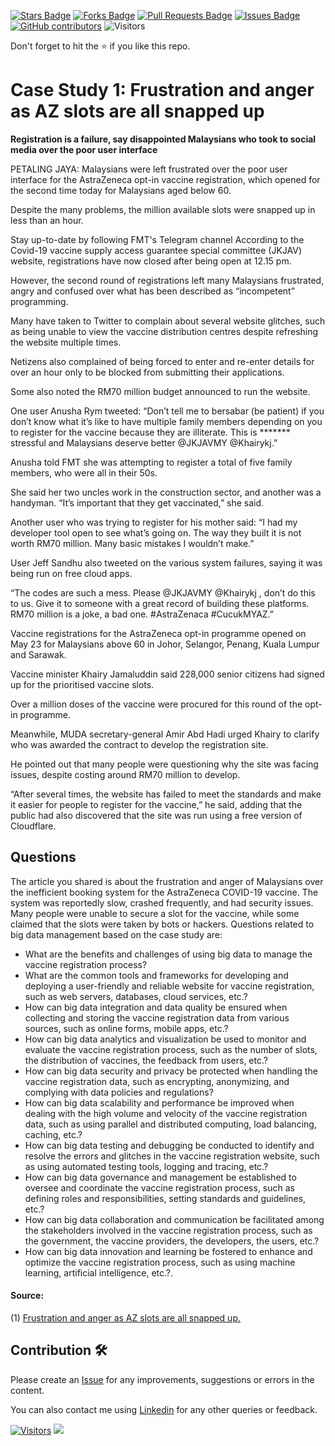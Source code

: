 <a href="https://github.com/drshahizan/HPDP/stargazers"><img src="https://img.shields.io/github/stars/drshahizan/HPDP" alt="Stars Badge"/></a>
<a href="https://github.com/drshahizan/HPDP/network/members"><img src="https://img.shields.io/github/forks/drshahizan/HPDP" alt="Forks Badge"/></a>
<a href="https://github.com/drshahizan/HPDP/pulls"><img src="https://img.shields.io/github/issues-pr/drshahizan/HPDP" alt="Pull Requests Badge"/></a>
<a href="https://github.com/drshahizan/HPDP/issues"><img src="https://img.shields.io/github/issues/drshahizan/HPDP" alt="Issues Badge"/></a>
<a href="https://github.com/drshahizan/HPDP/graphs/contributors"><img alt="GitHub contributors" src="https://img.shields.io/github/contributors/drshahizan/Python_Tutorial?color=2b9348"></a>
![Visitors](https://api.visitorbadge.io/api/visitors?path=https%3A%2F%2Fgithub.com%2Fdrshahizan%2FHPDP&labelColor=%23d9e3f0&countColor=%23697689&style=flat)

Don't forget to hit the :star: if you like this repo.

# Case Study 1: Frustration and anger as AZ slots are all snapped up

**Registration is a failure, say disappointed Malaysians who took to social media over the poor user interface**

PETALING JAYA: Malaysians were left frustrated over the poor user interface for the AstraZeneca opt-in vaccine registration, which opened for the second time today for Malaysians aged below 60.

Despite the many problems, the million available slots were snapped up in less than an hour.

Stay up-to-date by following FMT's Telegram channel
According to the Covid-19 vaccine supply access guarantee special committee (JKJAV) website, registrations have now closed after being open at 12.15 pm.

However, the second round of registrations left many Malaysians frustrated, angry and confused over what has been described as “incompetent” programming.

Many have taken to Twitter to complain about several website glitches, such as being unable to view the vaccine distribution centres despite refreshing the website multiple times.

Netizens also complained of being forced to enter and re-enter details for over an hour only to be blocked from submitting their applications.

Some also noted the RM70 million budget announced to run the website.

One user Anusha Rym tweeted: “Don’t tell me to bersabar (be patient) if you don’t know what it’s like to have multiple family members depending on you to register for the vaccine because they are illiterate. This is ******* stressful and Malaysians deserve better @JKJAVMY @Khairykj.”

Anusha told FMT she was attempting to register a total of five family members, who were all in their 50s.

She said her two uncles work in the construction sector, and another was a handyman. “It’s important that they get vaccinated,” she said.

Another user who was trying to register for his mother said: “I had my developer tool open to see what’s going on. The way they built it is not worth RM70 million. Many basic mistakes I wouldn’t make.”

User Jeff Sandhu also tweeted on the various system failures, saying it was being run on free cloud apps.

“The codes are such a mess. Please @JKJAVMY @Khairykj , don’t do this to us. Give it to someone with a great record of building these platforms. RM70 million is a joke, a bad one. #AstraZenaca #CucukMYAZ.”

Vaccine registrations for the AstraZeneca opt-in programme opened on May 23 for Malaysians above 60 in Johor, Selangor, Penang, Kuala Lumpur and Sarawak.

Vaccine minister Khairy Jamaluddin said 228,000 senior citizens had signed up for the prioritised vaccine slots.

Over a million doses of the vaccine were procured for this round of the opt-in programme.

Meanwhile, MUDA secretary-general Amir Abd Hadi urged Khairy to clarify who was awarded the contract to develop the registration site.

He pointed out that many people were questioning why the site was facing issues, despite costing around RM70 million to develop.

“After several times, the website has failed to meet the standards and make it easier for people to register for the vaccine,” he said, adding that the public had also discovered that the site was run using a free version of Cloudflare.

## Questions
The article you shared is about the frustration and anger of Malaysians over the inefficient booking system for the AstraZeneca COVID-19 vaccine. The system was reportedly slow, crashed frequently, and had security issues. Many people were unable to secure a slot for the vaccine, while some claimed that the slots were taken by bots or hackers. Questions related to big data management based on the case study are:

- What are the benefits and challenges of using big data to manage the vaccine registration process?
- What are the common tools and frameworks for developing and deploying a user-friendly and reliable website for vaccine registration, such as web servers, databases, cloud services, etc.?
- How can big data integration and data quality be ensured when collecting and storing the vaccine registration data from various sources, such as online forms, mobile apps, etc.?
- How can big data analytics and visualization be used to monitor and evaluate the vaccine registration process, such as the number of slots, the distribution of vaccines, the feedback from users, etc.?
- How can big data security and privacy be protected when handling the vaccine registration data, such as encrypting, anonymizing, and complying with data policies and regulations?
- How can big data scalability and performance be improved when dealing with the high volume and velocity of the vaccine registration data, such as using parallel and distributed computing, load balancing, caching, etc.?
- How can big data testing and debugging be conducted to identify and resolve the errors and glitches in the vaccine registration website, such as using automated testing tools, logging and tracing, etc.?
- How can big data governance and management be established to oversee and coordinate the vaccine registration process, such as defining roles and responsibilities, setting standards and guidelines, etc.?
- How can big data collaboration and communication be facilitated among the stakeholders involved in the vaccine registration process, such as the government, the vaccine providers, the developers, the users, etc.?
- How can big data innovation and learning be fostered to enhance and optimize the vaccine registration process, such as using machine learning, artificial intelligence, etc.?.


#### Source: 
(1) [Frustration and anger as AZ slots are all snapped up.](https://www.freemalaysiatoday.com/category/nation/2021/05/26/frustration-and-anger-as-az-slots-are-all-snapped-up/)

## Contribution 🛠️
Please create an [Issue](https://github.com/drshahizan/HPDP/issues) for any improvements, suggestions or errors in the content.

You can also contact me using [Linkedin](https://www.linkedin.com/in/drshahizan/) for any other queries or feedback.

[![Visitors](https://api.visitorbadge.io/api/visitors?path=https%3A%2F%2Fgithub.com%2Fdrshahizan&labelColor=%23697689&countColor=%23555555&style=plastic)](https://visitorbadge.io/status?path=https%3A%2F%2Fgithub.com%2Fdrshahizan)
![](https://hit.yhype.me/github/profile?user_id=81284918)



